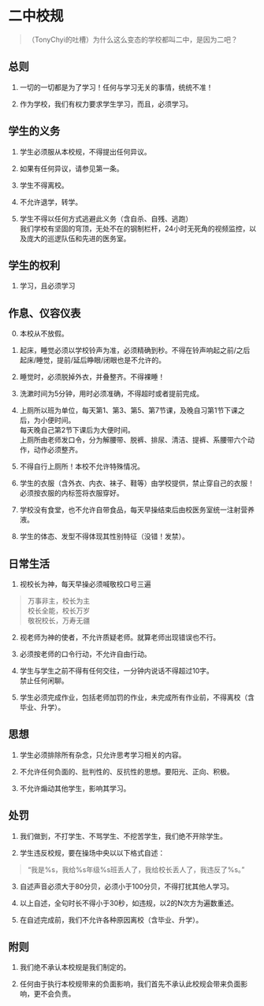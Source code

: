 # 二中校规

> （TonyChyi的吐槽）为什么这么变态的学校都叫二中，是因为二吧？

## 总则

1. 一切的一切都是为了学习！任何与学习无关的事情，统统不准！

2. 作为学校，我们有权力要求学生学习，而且，必须学习。

## 学生的义务

1. 学生必须服从本校规，不得提出任何异议。

2. 如果有任何异议，请参见第一条。

3. 学生不得离校。

4. 不允许退学，转学。

5. 学生不得以任何方式逃避此义务（含自杀、自残、逃跑）  
我们学校有坚固的穹顶，无处不在的钢制栏杆，24小时无死角的视频监控，以及庞大的巡逻队伍和先进的医务室。

## 学生的权利

1. 学习，且必须学习

## 作息、仪容仪表

0. 本校从不放假。

1. 起床，睡觉必须以学校铃声为准，必须精确到秒。不得在铃声响起之前/之后起床/睡觉，提前/延后睁眼/闭眼也是不允许的。

2. 睡觉时，必须脱掉外衣，并叠整齐。不得裸睡！

3. 洗漱时间为5分钟，用时必须准确，不得超时或者提前完成。

4. 上厕所以班为单位，每天第1、第3、第5、第7节课，及晚自习第1节下课之后，为小便时间。  
每天晚自己第2节下课后为大便时间。  
上厕所由老师发口令，分为解腰带、脱裤、排尿、清洁、提裤、系腰带六个动作，动作必须整齐。

5. 不得自行上厕所！本校不允许特殊情况。

6. 学生的衣服（含外衣、内衣、袜子、鞋等）由学校提供，禁止穿自己的衣服！必须按衣服的内标签将衣服穿好。

7. 学校没有食堂，也不允许自带食品，每天早操结束后由校医务室统一注射营养液。

8. 学生的体态、发型不得体现其性别特征（没错！发禁）。

## 日常生活

1. 视校长为神，每天早操必须喊敬校口号三遍  
> 万事非主，校长为主  
> 校长全能，校长万岁  
> 敬祝校长，万寿无疆

2. 视老师为神的使者，不允许质疑老师。就算老师出现错误也不行。

3. 必须按老师的口令行动，不允许自由行动。

4. 学生与学生之前不得有任何交往，一分钟内说话不得超过10字。  
禁止任何闲聊。

5. 学生必须完成作业，包括老师加罚的作业，未完成所有作业前，不得离校（含毕业、升学）。

## 思想

1. 学生必须排除所有杂念，只允许思考学习相关的内容。

2. 不允许任何负面的、批判性的、反抗性的思想。要阳光、正向、积极。

3. 不允许煽动其他学生，影响其学习。

## 处罚

1. 我们做到，不打学生、不骂学生、不挖苦学生，我们绝不开除学生。

2. 学生违反校规，要在操场中央以以下格式自述：  
> “我是%s，我给%s年级%s班丢人了，我给校长丢人了，我违反了%s。”

3. 自述声音必须大于80分贝，必须小于100分贝，不得打扰其他人学习。

4. 以上自述，全句时长不得小于30秒，如违规，以2的N次方为遍数重述。

5. 在自述完成前，我们不允许各种原因离校（含毕业、升学）。

## 附则

1. 我们绝不承认本校规是我们制定的。

2. 任何由于执行本校规带来的负面影响，我们首先不承认此校规会带来负面影响，更不会负责。
